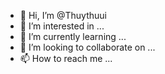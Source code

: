 - 👋 Hi, I’m @Thuythuui
- 👀 I’m interested in ...
- 🌱 I’m currently learning ...
- 💞️ I’m looking to collaborate on ...
- 📫 How to reach me ...

<!---
Thuythuui/Thuythuui is a ✨ special ✨ repository because its `README.md` (this file) appears on your GitHub profile.
You can click the Preview link to take a look at your changes.
--->
